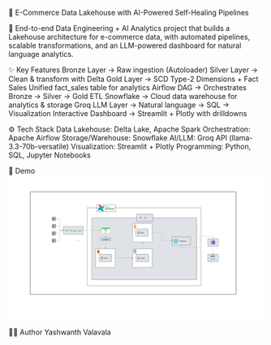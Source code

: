 🛒 E-Commerce Data Lakehouse with AI-Powered Self-Healing Pipelines

🚀 End-to-end Data Engineering + AI Analytics project that builds a Lakehouse architecture for e-commerce data, with automated pipelines, scalable transformations, and an LLM-powered dashboard for natural language analytics.


✨ Key Features
Bronze Layer → Raw ingestion (Autoloader)
Silver Layer → Clean & transform with Delta
Gold Layer → SCD Type-2 Dimensions + Fact Sales
Unified fact_sales table for analytics
Airflow DAG → Orchestrates Bronze → Silver → Gold ETL
Snowflake → Cloud data warehouse for analytics & storage
Groq LLM Layer → Natural language → SQL → Visualization
Interactive Dashboard → Streamlit + Plotly with drilldowns


⚙️ Tech Stack
Data Lakehouse: Delta Lake, Apache Spark
Orchestration: Apache Airflow
Storage/Warehouse: Snowflake
AI/LLM: Groq API (llama-3.3-70b-versatile)
Visualization: Streamlit + Plotly
Programming: Python, SQL, Jupyter Notebooks


📸 Demo
![E-Commerce Flow](https://github.com/yashwanthvalavala/E-Commerce-Lakehouse-Pipeline/blob/main/architecture%20and%20demo/architecture.png)








👨‍💻 Author
Yashwanth Valavala
